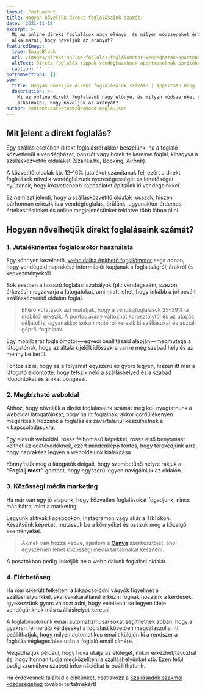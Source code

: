 ```yaml
---
layout: PostLayout
title: Hogyan növeljük direkt foglalásaink számát?
date: '2021-11-18'
excerpt: >-
  Mi az online direkt foglalások nagy előnye, és milyen módszereket érdemes
  alkalmazni, hogy növeljük az arányát?
featuredImage:
  type: ImageBlock
  url: /images/direkt-online-foglalas-foglalomotor-vendeghazak-apartmanok-hero.png
  altText: Direkt foglalás tippek vendégházaknak apartmanoknak borítókép
  caption: ''
bottomSections: []
seo:
  title: Hogyan növeljük direkt foglalásaink számát? | Appartman Blog
  description: >-
    Mi az online direkt foglalások nagy előnye, és milyen módszereket érdemes
    alkalmazni, hogy növeljük az arányát?
author: content/data/team/desmond-eagle.json
---
```

## Mit jelent a direkt foglalás?

Egy szállás esetében direkt foglalásról akkor beszélünk, ha a foglaló közvetlenül a vendégházat, panziót vagy hotelt felkeresve foglal, kihagyva a szállásközvetítő oldalakat (Szállás.hu, Booking, Airbnb).

A közvetítő oldalak kb. 12–16% jutalékot számítanak fel, ezért a direkt foglalások növelik vendégházunk nyereségességét és lehetőséget nyújtanak, hogy közvetlenebb kapcsolatot építsünk ki vendégeinkkel.

Ez nem azt jelenti, hogy a szállásközvetítő oldalak rosszak, hiszen bárhonnan érkezik is a vendégfoglalás, örülünk, ugyanakkor érdemes értékesítésünket és online megjelenésünket tekintve több lábon állni.

## Hogyan növelhetjük direkt foglalásaink számát?

### 1. Jutalékmentes foglalómotor használata

Egy könnyen kezelhető, [weboldalba építhető foglalómotor](https://appartman.hu/blog/maganszallashely-jutalekmentes-foglalomotor-naptarszinkronnal/) segít abban, hogy vendégeid naprakész információt kapjanak a foglaltságról, árakról és kedvezményekről.

Sok esetben a hosszú foglalási szabályok (pl.: vendégszám, szezon, érkezés) megzavarja a látogatókat, ami miatt lehet, hogy inkább a jól bevált szállásközvetítő oldalon foglal.

> Eltérő kutatások azt mutatják, hogy a vendégfoglalások 25–39%-a mobilról érkezik. A pontos arány változhat korosztálytól és az utazás céljától is, ugyanakkor sokan mobilról keresik ki szállásukat és asztali gépről foglalnak.

Egy mobilbarát foglalómotor — egyedi beállításaid alapján — megmutatja a látogatónak, hogy az általa kijelölt időszakra van-e még szabad hely és az mennyibe kerül.

Fontos az is, hogy ez a folyamat egyszerű és gyors legyen, hiszen itt már a látogató eldöntötte, hogy tetszik neki a szálláshelyed és a szabad időpontokat és árakat böngészi.

### 2. Megbízható weboldal

Ahhoz, hogy növeljük a direkt foglalásaink számát meg kell nyugtatnunk a weboldal látogatóinkat, hogy ha itt foglalnak, akkor gördülékenyen megérkezik hozzánk a foglalás és zavartalanul készülhetnek a kikapcsolódásukra.

Egy elavult weboldal, rossz felbontású képekkel, rossz első benyomást kelthet az odatévedőknek, ezért mindenképp fontos, hogy törekedjünk arra, hogy naprakész legyen a weboldalunk kialakítása.

Könnyítsük meg a látogatók dolgait, hogy szembetűnő helyre rakjuk a **“Foglalj most”** gombot, hogy egyszerű legyen navigálniuk az oldalon.

### 3. Közösségi média marketing

Ha már van egy jó alapunk, hogy közvetlen foglalásokat fogadjunk, nincs más hátra, mint a marketing.

Legyünk aktívak Facebookon, Instagramon vagy akár a TikTokon. Készítsünk képeket, mutassuk be a környéket és osszuk meg a közelgő eseményeket.

> Akinek van hozzá kedve, ajánlom a [**Canva**](https://www.canva.com/) szerkesztőjét, ahol egyszerűen lehet közösségi média tartalmakat készíteni.

A posztokban pedig linkeljük be a weboldalunk foglalási oldalát.

### 4. Elérhetőség

Ha már sikerült felkelteni a kikapcsolódni vágyók figyelmét a szálláshelyünkkel, akarva-akaratlanul érkezni fognak hozzánk a kérdések. Igyekezzünk gyors választ adni, hogy véletlenül se legyen ideje vendégünknek más szálláshelyet keresni.

A foglalómotorunk email automatizmusai sokat segíthetnek abban, hogy a gyakran felmerülő kérdéseket a foglalást követően megválaszolja. Itt beállíthatjuk, hogy milyen automatikus emailt küldjön ki a rendszer a foglalás véglegesítése után a foglaló email címére. 

Megadhatjuk például, hogy hová utalja az előleget, mikor érkezhet/távozhat és, hogy honnan tudja megközelíteni a szálláshelyünket stb. Ezen felül pedig személyre szabott információkat is beállíthatunk.

Ha érdekesnek találtad a cikkünket, csatlakozz a [Szállásadók szakmai közösségéhez](https://www.facebook.com/szallasadokkozossege) további tartalmakért!

